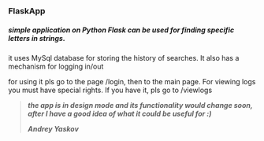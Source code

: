 ### FlaskApp

##### simple application on Python Flask can be used for finding specific letters in strings.

it uses MySql database for storing the history of searches. 
It also has a mechanism for logging in/out

for using it pls go to the page /login, then to the main page. 
For viewing logs you must have special rights. 
If you have it, pls go to /viewlogs

> ***the app is in design mode and its functionality would change soon, 
after I have a good idea of what it could be useful for  :)***
 >
 > ***Andrey Yaskov***
